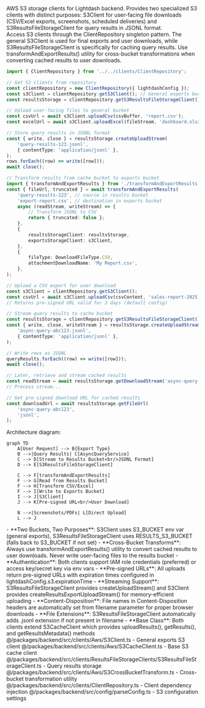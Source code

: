 <summary>
AWS S3 storage clients for Lightdash backend. Provides two specialized S3 clients with distinct purposes: S3Client for user-facing file downloads (CSV/Excel exports, screenshots, scheduled deliveries) and S3ResultsFileStorageClient for query results in JSONL format.
</summary>

<howToUse>
Access S3 clients through the ClientRepository singleton pattern. The general S3Client is used for final exports and user downloads, while S3ResultsFileStorageClient is specifically for caching query results. Use transformAndExportResults() utility for cross-bucket transformations when converting cached results to user downloads.

```typescript
import { ClientRepository } from '../../clients/ClientRepository';

// Get S3 clients from repository
const clientRepository = new ClientRepository({ lightdashConfig });
const s3Client = clientRepository.getS3Client(); // General exports bucket
const resultsStorage = clientRepository.getS3ResultsFileStorageClient(); // Query cache bucket

// Upload user-facing files to general bucket
const csvUrl = await s3Client.uploadCsv(csvBuffer, 'report.csv');
const excelUrl = await s3Client.uploadExcel(fileStream, 'dashboard.xlsx');

// Store query results in JSONL format
const { write, close } = resultsStorage.createUploadStream(
    'query-results-123.jsonl',
    { contentType: 'application/jsonl' },
);
rows.forEach((row) => write([row]));
await close();

// Transform results from cache bucket to exports bucket
import { transformAndExportResults } from './transformAndExportResults';
const { fileUrl, truncated } = await transformAndExportResults(
    'query-results-123', // source in results bucket
    'export-report.csv', // destination in exports bucket
    async (readStream, writeStream) => {
        // Transform JSONL to CSV
        return { truncated: false };
    },
    {
        resultsStorageClient: resultsStorage,
        exportsStorageClient: s3Client,
    },
    {
        fileType: DownloadFileType.CSV,
        attachmentDownloadName: 'My Report.csv',
    },
);
```

</howToUse>

<codeExample>

```typescript
// Upload a CSV export for user download
const s3Client = clientRepository.getS3Client();
const csvUrl = await s3Client.uploadCsv(csvContent, 'sales-report-2025.csv');
// Returns pre-signed URL valid for 3 days (default config)

// Stream query results to cache bucket
const resultsStorage = clientRepository.getS3ResultsFileStorageClient();
const { write, close, writeStream } = resultsStorage.createUploadStream(
    'async-query-abc123.jsonl',
    { contentType: 'application/jsonl' },
);

// Write rows as JSONL
queryResults.forEach((row) => write([row]));
await close();

// Later, retrieve and stream cached results
const readStream = await resultsStorage.getDownloadStream('async-query-abc123');
// Process stream...

// Get pre-signed download URL for cached results
const downloadUrl = await resultsStorage.getFileUrl(
    'async-query-abc123',
    'jsonl',
);
```

Architecture diagram:

```mermaid
graph TD
    A[User Request] --> B{Export Type}
    B -->|Query Results| C[AsyncQueryService]
    C --> D[Stream to Results Bucket<br/>JSONL Format]
    D --> E[S3ResultsFileStorageClient]

    C --> F[transformAndExportResults]
    F --> G[Read from Results Bucket]
    F --> H[Transform CSV/Excel]
    F --> I[Write to Exports Bucket]
    I --> J[S3Client]
    J --> K[Pre-signed URL<br/>User Download]

    B -->|Screenshots/PDFs| L[Direct Upload]
    L --> J
```

</codeExample>

<importantToKnow>
- **Two Buckets, Two Purposes**: S3Client uses S3_BUCKET env var (general exports), S3ResultsFileStorageClient uses RESULTS_S3_BUCKET (falls back to S3_BUCKET if not set)
- **Cross-Bucket Transforms**: Always use transformAndExportResults() utility to convert cached results to user downloads. Never write user-facing files to the results bucket
- **Authentication**: Both clients support IAM role credentials (preferred) or access key/secret key via env vars
- **Pre-signed URLs**: All uploads return pre-signed URLs with expiration times configured in lightdashConfig.s3.expirationTime
- **Streaming Support**: S3ResultsFileStorageClient provides createUploadStream() and S3Client provides createResultsExportUploadStream() for memory-efficient uploading
- **Content-Disposition**: File names in Content-Disposition headers are automatically set from filename parameter for proper browser downloads
- **File Extensions**: S3ResultsFileStorageClient automatically adds .jsonl extension if not present in filename
- **Base Class**: Both clients extend S3CacheClient which provides uploadResults(), getResults(), and getResultsMetadata() methods
</importantToKnow>

<links>
@/packages/backend/src/clients/Aws/S3Client.ts - General exports S3 client
@/packages/backend/src/clients/Aws/S3CacheClient.ts - Base S3 cache client
@/packages/backend/src/clients/ResultsFileStorageClients/S3ResultsFileStorageClient.ts - Query results storage
@/packages/backend/src/clients/Aws/S3CrossBucketTransform.ts - Cross-bucket transformation utility
@/packages/backend/src/clients/ClientRepository.ts - Client dependency injection
@/packages/backend/src/config/parseConfig.ts - S3 configuration settings
</links>
